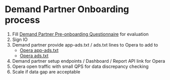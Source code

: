 # Demand Partner Onboarding process

1. Fill <a href="https://docs.google.com/forms/d/e/1FAIpQLScXvaE5A5zX2MMFcYqoPu6tryX7WL5GNaMKrju5G305Dp71CA/viewform?usp=sf_link">Demand Partner Pre-onboarding Questionnaire</a> for evaluation
2. Sign IO
3. Demand partner provide app-ads.txt / ads.txt lines to Opera to add to
    - <a href="https://www.opera.com/app-ads.txt"> Opera app-ads.txt </a>
    - <a href="https://www.opera.com/ads.txt"> Opera ads.txt </a>
4. Demand partner setup endpoints / Dashboard / Report API link for Opera
5. Opera open traffic with small QPS for data discrepancy checking
6. Scale if data gap are acceptable
